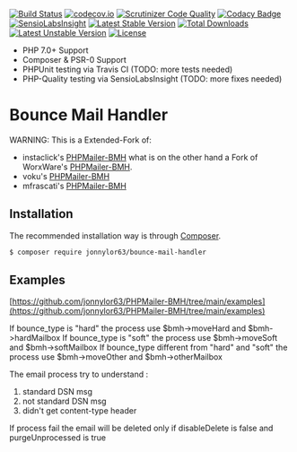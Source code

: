 [![Build Status](https://travis-ci.org/voku/PHPMailer-BMH.svg?branch=master)](https://travis-ci.org/voku/PHPMailer-BMH)
[![codecov.io](http://codecov.io/github/voku/PHPMailer-BMH/coverage.svg?branch=master)](http://codecov.io/github/voku/PHPMailer-BMH?branch=master)
[![Scrutinizer Code Quality](https://scrutinizer-ci.com/g/voku/PHPMailer-BMH/badges/quality-score.png?b=master)](https://scrutinizer-ci.com/g/voku/PHPMailer-BMH/?branch=master)
[![Codacy Badge](https://api.codacy.com/project/badge/Grade/64177eb1d95948789a1fb54b97e0ed21)](https://www.codacy.com/app/voku/PHPMailer-BMH)
[![SensioLabsInsight](https://insight.sensiolabs.com/projects/2161b4c1-5025-4e29-ae22-1f91c3a6657c/mini.png)](https://insight.sensiolabs.com/projects/2161b4c1-5025-4e29-ae22-1f91c3a6657c)
[![Latest Stable Version](https://poser.pugx.org/voku/bounce-mail-handler/v/stable)](https://packagist.org/packages/voku/bounce-mail-handler)
 [![Total Downloads](https://poser.pugx.org/voku/bounce-mail-handler/downloads)](https://packagist.org/packages/voku/bounce-mail-handler)
[![Latest Unstable Version](https://poser.pugx.org/voku/bounce-mail-handler/v/unstable)](https://packagist.org/packages/voku/bounce-mail-handler)
[![License](https://poser.pugx.org/voku/bounce-mail-handler/license)](https://packagist.org/packages/voku/bounce-mail-handler)

* PHP 7.0+ Support
* Composer & PSR-0 Support
* PHPUnit testing via Travis CI (TODO: more tests needed)
* PHP-Quality testing via SensioLabsInsight (TODO: more fixes needed)

# Bounce Mail Handler

WARNING: This is a Extended-Fork of:
* instaclick's [PHPMailer-BMH](https://github.com/instaclick/PHPMailer-BMH) what is on the other hand a Fork of WorxWare's [PHPMailer-BMH](http://sourceforge.net/projects/bmh/).
* voku's [PHPMailer-BMH](https://github.com/voku/PHPMailer-BMH)
* mfrascati's [PHPMailer-BMH](https://github.com/mfrascati/PHPMailer-BMH)

## Installation

The recommended installation way is through [Composer](https://getcomposer.org).

```bash
$ composer require jonnylor63/bounce-mail-handler
```

## Examples

[https://github.com/jonnylor63/PHPMailer-BMH/tree/main/examples](https://github.com/jonnylor63/PHPMailer-BMH/tree/main/examples)

If bounce_type is "hard" the process use $bmh->moveHard and $bmh->hardMailbox
If bounce_type is "soft" the process use $bmh->moveSoft and $bmh->softMailbox
If bounce_type different from "hard" and "soft" the process use $bmh->moveOther and $bmh->otherMailbox

The email process try to understand :
1. standard DSN msg
2. not standard DSN msg
3. didn't get content-type header

If process fail the email will be deleted only if disableDelete is false and purgeUnprocessed is true